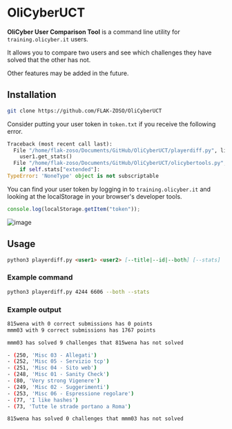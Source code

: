 # OliCyberUCT

**OliCyber User Comparison Tool** is a command line utility for `training.olicyber.it` users.

It allows you to compare two users and see which challenges they have solved that the other has not.

Other features may be added in the future.

## Installation

```bash
git clone https://github.com/FLAK-ZOSO/OliCyberUCT
```

Consider putting your user token in `token.txt` if you receive the following error.

```py
Traceback (most recent call last):
  File "/home/flak-zoso/Documents/GitHub/OliCyberUCT/playerdiff.py", line 12, in <module>
    user1.get_stats()
  File "/home/flak-zoso/Documents/GitHub/OliCyberUCT/olicybertools.py", line 13, in get_stats
    if self.stats["extended"]:
TypeError: 'NoneType' object is not subscriptable
```

You can find your user token by logging in to `training.olicyber.it` and looking at the localStorage in your browser's developer tools.

```js
console.log(localStorage.getItem("token"));
```

![image](https://github.com/user-attachments/assets/9f628342-2cb7-4983-8ac6-435f72200dfa)

## Usage

```md
python3 playerdiff.py <user1> <user2> [--title|--id|--both] [--stats]
```

### Example command

```bash
python3 playerdiff.py 4244 6606 --both --stats
```

### Example output

```bash
815wena with 0 correct submissions has 0 points
mmm03 with 9 correct submissions has 1767 points

mmm03 has solved 9 challenges that 815wena has not solved

- (250, 'Misc 03 - Allegati')
- (252, 'Misc 05 - Servizio tcp')
- (251, 'Misc 04 - Sito web')
- (248, 'Misc 01 - Sanity Check')
- (80, 'Very strong Vigenere')
- (249, 'Misc 02 - Suggerimenti')
- (253, 'Misc 06 - Espressione regolare')
- (77, 'I like hashes')
- (73, 'Tutte le strade portano a Roma')

815wena has solved 0 challenges that mmm03 has not solved
```
